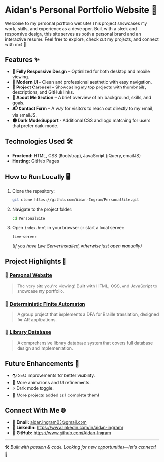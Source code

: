 # Aidan's Personal Portfolio Website 🚀

Welcome to my personal portfolio website! This project showcases my work, skills, and experience as a developer. Built with a sleek and responsive design, this site serves as both a personal brand and an interactive resume. Feel free to explore, check out my projects, and connect with me! 🌟

## Features ✨
- **🚀 Fully Responsive Design** – Optimized for both desktop and mobile viewing.
- **🎨 Modern UI** – Clean and professional aesthetic with easy navigation.
- **📸 Project Carousel** – Showcasing my top projects with thumbnails, descriptions, and GitHub links.
- **📝 About Me Section** – A brief overview of my background, skills, and goals.
- **📬 Contact Form** – A way for visitors to reach out directly to my email, via emailJS.
- **🌑 Dark Mode Support** - Additional CSS and logo matching for users that prefer dark-mode.

## Technologies Used 🛠️
- **Frontend:** HTML, CSS (Bootstrap), JavaScript (jQuery, emailJS)
- **Hosting:** GitHub Pages

## How to Run Locally 🖥️
1. Clone the repository:
   ```bash
   git clone https://github.com/Aidan-Ingram/PersonalSite.git
   ```
2. Navigate to the project folder:
   ```bash
   cd PersonalSite
   ```
3. Open `index.html` in your browser or start a local server:
   ```bash
   live-server
   ```
   *(If you have Live Server installed, otherwise just open manually)*

## Project Highlights 🚀
### 📌 [Personal Website](https://github.com/Aidan-Ingram/PersonalSite.git)
> The very site you're viewing! Built with HTML, CSS, and JavaScript to showcase my portfolio.

### 📌 [Deterministic Finite Automaton](https://github.com/coffman686/EECS-510-Final-Project-Braille-Translation-Language.git)
> A group project that implements a DFA for Braille translation, designed for AR applications.

### 📌 [Library Database](https://github.com/Aidan-Ingram/EECS-447-LibraryDB.git)
> A comprehensive library database system that covers full database design and implementation.

## Future Enhancements 🔮
- 🌎 SEO improvements for better visibility.
- 🎨 More animations and UI refinements.
- ⚡ Dark mode toggle.
- 📂 More projects added as I complete them!

## Connect With Me 🌐
- 📧 **Email:** aidan.ingram03@gmail.com
- 💼 **LinkedIn:** https://www.linkedin.com/in/aidan-ingram/
- 🐙 **GitHub:** https://www.github.com/Aidan-Ingram

---

🛠️ *Built with passion & code. Looking for new opportunities—let's connect!* 🚀


